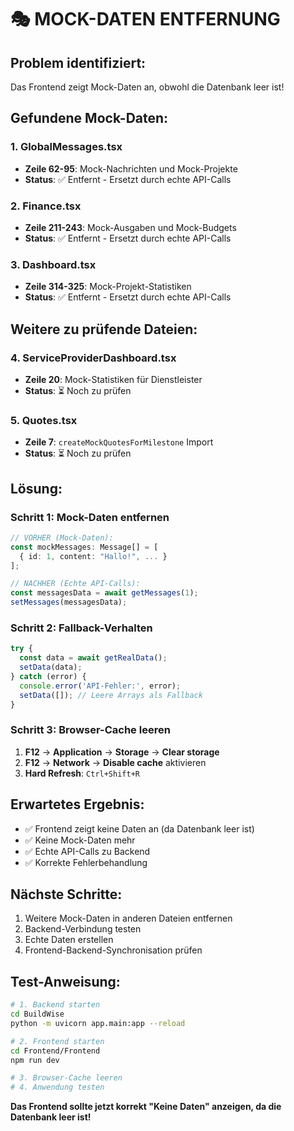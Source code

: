 # 🎭 MOCK-DATEN ENTFERNUNG

## **Problem identifiziert:**
Das Frontend zeigt Mock-Daten an, obwohl die Datenbank leer ist!

## **Gefundene Mock-Daten:**

### **1. GlobalMessages.tsx**
- **Zeile 62-95**: Mock-Nachrichten und Mock-Projekte
- **Status**: ✅ Entfernt - Ersetzt durch echte API-Calls

### **2. Finance.tsx**
- **Zeile 211-243**: Mock-Ausgaben und Mock-Budgets
- **Status**: ✅ Entfernt - Ersetzt durch echte API-Calls

### **3. Dashboard.tsx**
- **Zeile 314-325**: Mock-Projekt-Statistiken
- **Status**: ✅ Entfernt - Ersetzt durch echte API-Calls

## **Weitere zu prüfende Dateien:**

### **4. ServiceProviderDashboard.tsx**
- **Zeile 20**: Mock-Statistiken für Dienstleister
- **Status**: ⏳ Noch zu prüfen

### **5. Quotes.tsx**
- **Zeile 7**: `createMockQuotesForMilestone` Import
- **Status**: ⏳ Noch zu prüfen

## **Lösung:**

### **Schritt 1: Mock-Daten entfernen**
```typescript
// VORHER (Mock-Daten):
const mockMessages: Message[] = [
  { id: 1, content: "Hallo!", ... }
];

// NACHHER (Echte API-Calls):
const messagesData = await getMessages(1);
setMessages(messagesData);
```

### **Schritt 2: Fallback-Verhalten**
```typescript
try {
  const data = await getRealData();
  setData(data);
} catch (error) {
  console.error('API-Fehler:', error);
  setData([]); // Leere Arrays als Fallback
}
```

### **Schritt 3: Browser-Cache leeren**
1. **F12** → **Application** → **Storage** → **Clear storage**
2. **F12** → **Network** → **Disable cache** aktivieren
3. **Hard Refresh**: `Ctrl+Shift+R`

## **Erwartetes Ergebnis:**
- ✅ Frontend zeigt keine Daten an (da Datenbank leer ist)
- ✅ Keine Mock-Daten mehr
- ✅ Echte API-Calls zu Backend
- ✅ Korrekte Fehlerbehandlung

## **Nächste Schritte:**
1. Weitere Mock-Daten in anderen Dateien entfernen
2. Backend-Verbindung testen
3. Echte Daten erstellen
4. Frontend-Backend-Synchronisation prüfen

## **Test-Anweisung:**
```bash
# 1. Backend starten
cd BuildWise
python -m uvicorn app.main:app --reload

# 2. Frontend starten
cd Frontend/Frontend
npm run dev

# 3. Browser-Cache leeren
# 4. Anwendung testen
```

**Das Frontend sollte jetzt korrekt "Keine Daten" anzeigen, da die Datenbank leer ist!** 